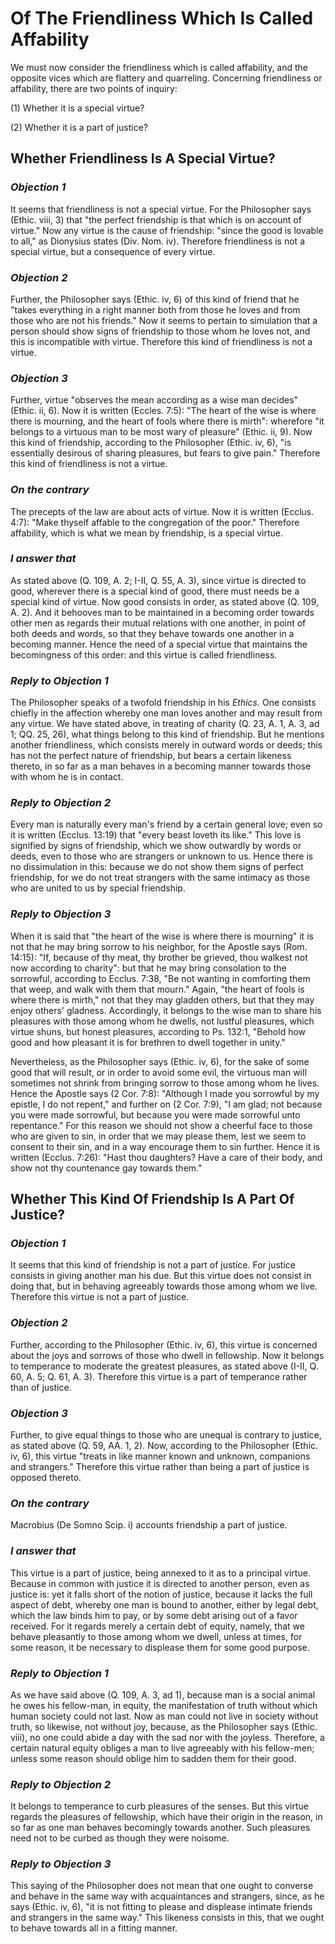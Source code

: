 # Of The Friendliness Which Is Called Affability

We must now consider the friendliness which is called affability, and
the opposite vices which are flattery and quarreling. Concerning
friendliness or affability, there are two points of inquiry:

(1) Whether it is a special virtue?

(2) Whether it is a part of justice?


## Whether Friendliness Is A Special Virtue?

### *Objection 1*
It seems that friendliness is not a special virtue. For
the Philosopher says (Ethic. viii, 3) that "the perfect friendship is
that which is on account of virtue." Now any virtue is the cause of
friendship: "since the good is lovable to all," as Dionysius states
(Div. Nom. iv). Therefore friendliness is not a special virtue, but a
consequence of every virtue.

### *Objection 2*
Further, the Philosopher says (Ethic. iv, 6) of this kind of
friend that he "takes everything in a right manner both from those he
loves and from those who are not his friends." Now it seems to
pertain to simulation that a person should show signs of friendship
to those whom he loves not, and this is incompatible with virtue.
Therefore this kind of friendliness is not a virtue.

### *Objection 3*
Further, virtue "observes the mean according as a wise man
decides" (Ethic. ii, 6). Now it is written (Eccles. 7:5): "The heart
of the wise is where there is mourning, and the heart of fools where
there is mirth": wherefore "it belongs to a virtuous man to be most
wary of pleasure" (Ethic. ii, 9). Now this kind of friendship,
according to the Philosopher (Ethic. iv, 6), "is essentially desirous
of sharing pleasures, but fears to give pain." Therefore this kind of
friendliness is not a virtue.

### *On the contrary*
The precepts of the law are about acts of virtue.
Now it is written (Ecclus. 4:7): "Make thyself affable to the
congregation of the poor." Therefore affability, which is what we
mean by friendship, is a special virtue.

### *I answer that*
As stated above (Q. 109, A. 2; I-II, Q. 55, A. 3),
since virtue is directed to good, wherever there is a special kind of
good, there must needs be a special kind of virtue. Now good consists
in order, as stated above (Q. 109, A. 2). And it behooves man to be
maintained in a becoming order towards other men as regards their
mutual relations with one another, in point of both deeds and words,
so that they behave towards one another in a becoming manner. Hence
the need of a special virtue that maintains the becomingness of this
order: and this virtue is called friendliness.

### *Reply to Objection 1*
The Philosopher speaks of a twofold friendship in his
_Ethics._ One consists chiefly in the affection whereby one man loves
another and may result from any virtue. We have stated above, in
treating of charity (Q. 23, A. 1, A. 3, ad 1; QQ. 25, 26), what
things belong to this kind of friendship. But he mentions another
friendliness, which consists merely in outward words or deeds; this
has not the perfect nature of friendship, but bears a certain
likeness thereto, in so far as a man behaves in a becoming manner
towards those with whom he is in contact.

### *Reply to Objection 2*
Every man is naturally every man's friend by a certain
general love; even so it is written (Ecclus. 13:19) that "every beast
loveth its like." This love is signified by signs of friendship,
which we show outwardly by words or deeds, even to those who are
strangers or unknown to us. Hence there is no dissimulation in this:
because we do not show them signs of perfect friendship, for we do
not treat strangers with the same intimacy as those who are united to
us by special friendship.

### *Reply to Objection 3*
When it is said that "the heart of the wise is where
there is mourning" it is not that he may bring sorrow to his
neighbor, for the Apostle says (Rom. 14:15): "If, because of thy
meat, thy brother be grieved, thou walkest not now according to
charity": but that he may bring consolation to the sorrowful,
according to Ecclus. 7:38, "Be not wanting in comforting them that
weep, and walk with them that mourn." Again, "the heart of fools is
where there is mirth," not that they may gladden others, but that
they may enjoy others' gladness. Accordingly, it belongs to the wise
man to share his pleasures with those among whom he dwells, not
lustful pleasures, which virtue shuns, but honest pleasures,
according to Ps. 132:1, "Behold how good and how pleasant it is for
brethren to dwell together in unity."

Nevertheless, as the Philosopher says (Ethic. iv, 6), for the sake of
some good that will result, or in order to avoid some evil, the
virtuous man will sometimes not shrink from bringing sorrow to those
among whom he lives. Hence the Apostle says (2 Cor. 7:8): "Although I
made you sorrowful by my epistle, I do not repent," and further on (2
Cor. 7:9), "I am glad; not because you were made sorrowful, but
because you were made sorrowful unto repentance." For this reason we
should not show a cheerful face to those who are given to sin, in
order that we may please them, lest we seem to consent to their sin,
and in a way encourage them to sin further. Hence it is written
(Ecclus. 7:26): "Hast thou daughters? Have a care of their body, and
show not thy countenance gay towards them."

## Whether This Kind Of Friendship Is A Part Of Justice?

### *Objection 1*
It seems that this kind of friendship is not a part of
justice. For justice consists in giving another man his due. But this
virtue does not consist in doing that, but in behaving agreeably
towards those among whom we live. Therefore this virtue is not a part
of justice.

### *Objection 2*
Further, according to the Philosopher (Ethic. iv, 6), this
virtue is concerned about the joys and sorrows of those who dwell in
fellowship. Now it belongs to temperance to moderate the greatest
pleasures, as stated above (I-II, Q. 60, A. 5; Q. 61, A. 3).
Therefore this virtue is a part of temperance rather than of justice.

### *Objection 3*
Further, to give equal things to those who are unequal is
contrary to justice, as stated above (Q. 59, AA. 1, 2). Now,
according to the Philosopher (Ethic. iv, 6), this virtue "treats in
like manner known and unknown, companions and strangers." Therefore
this virtue rather than being a part of justice is opposed thereto.

### *On the contrary*
Macrobius (De Somno Scip. i) accounts friendship a
part of justice.

### *I answer that*
This virtue is a part of justice, being annexed to
it as to a principal virtue. Because in common with justice it is
directed to another person, even as justice is: yet it falls short of
the notion of justice, because it lacks the full aspect of debt,
whereby one man is bound to another, either by legal debt, which the
law binds him to pay, or by some debt arising out of a favor
received. For it regards merely a certain debt of equity, namely,
that we behave pleasantly to those among whom we dwell, unless at
times, for some reason, it be necessary to displease them for some
good purpose.

### *Reply to Objection 1*
As we have said above (Q. 109, A. 3, ad 1), because man
is a social animal he owes his fellow-man, in equity, the
manifestation of truth without which human society could not last.
Now as man could not live in society without truth, so likewise, not
without joy, because, as the Philosopher says (Ethic. viii), no one
could abide a day with the sad nor with the joyless. Therefore, a
certain natural equity obliges a man to live agreeably with his
fellow-men; unless some reason should oblige him to sadden them for
their good.

### *Reply to Objection 2*
It belongs to temperance to curb pleasures of the
senses. But this virtue regards the pleasures of fellowship, which
have their origin in the reason, in so far as one man behaves
becomingly towards another. Such pleasures need not to be curbed as
though they were noisome.

### *Reply to Objection 3*
This saying of the Philosopher does not mean that one
ought to converse and behave in the same way with acquaintances and
strangers, since, as he says (Ethic. iv, 6), "it is not fitting to
please and displease intimate friends and strangers in the same way."
This likeness consists in this, that we ought to behave towards all
in a fitting manner.

